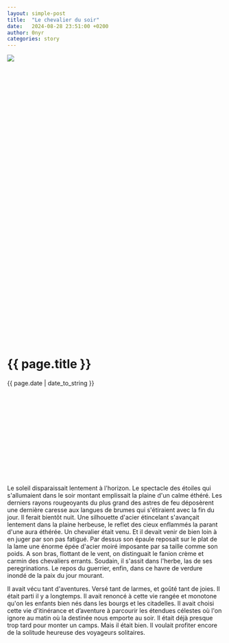 ```yaml
---
layout: simple-post
title:  "Le chevalier du soir"
date:   2024-08-28 23:51:00 +0200
author: 0nyr
categories: story
---
```


<img class="cover-image" src="{{ site.baseurl }}/assets/images/posts/2024-08-28/resting-knight.jpg">
<div class="post_img_title">
    <div class="post_spacer" style="height: 650px;"></div>
    <h1>{{ page.title }}</h1>
    <p>{{ page.date | date_to_string }}</p>
    <div class="post_spacer" style="height: 200px;"></div>
</div>

Le soleil disparaissait lentement à l'horizon. Le spectacle des étoiles qui s'allumaient dans le soir montant emplissait la plaine d'un calme éthéré. Les derniers rayons rougeoyants du plus grand des astres de feu déposèrent une dernière caresse aux langues de brumes qui s'étiraient avec la fin du jour. Il ferait bientôt nuit. Une silhouette d'acier étincelant s'avançait lentement dans la plaine herbeuse, le reflet des cieux enflammés la parant d'une aura éthérée. Un chevalier était venu. Et il devait venir de bien loin à en juger par son pas fatigué. Par dessus son épaule reposait sur le plat de la lame une énorme épée d'acier moiré imposante par sa taille comme son poids. A son bras, flottant de le vent, on distinguait le fanion crème et carmin des chevaliers errants. Soudain, il s'assit dans l'herbe, las de ses peregrinations. Le repos du guerrier, enfin, dans ce havre de verdure inondé de la paix du jour mourant.

Il avait vécu tant d'aventures. Versé tant de larmes, et goûté tant de joies. Il était parti il y a longtemps. Il avait renoncé à cette vie rangée et monotone qu'on les enfants bien nés dans les bourgs et les citadelles. Il avait choisi cette vie d'itinérance et d’aventure à parcourir les étendues célestes où l'on ignore au matin où la destinée nous emporte au soir. Il était déjà presque trop tard pour monter un camps. Mais il était bien. Il voulait profiter encore de la solitude heureuse des voyageurs solitaires.
